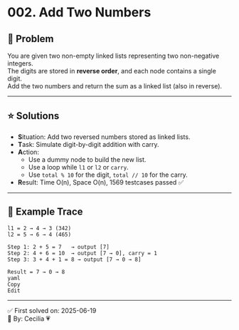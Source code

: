 # 002. Add Two Numbers

## 🧠 Problem
You are given two non-empty linked lists representing two non-negative integers.  
The digits are stored in **reverse order**, and each node contains a single digit.  
Add the two numbers and return the sum as a linked list (also in reverse).

---

## ⭐️ Solutions

- **S**ituation: Add two reversed numbers stored as linked lists.
- **T**ask: Simulate digit-by-digit addition with carry.
- **A**ction:
  - Use a dummy node to build the new list.
  - Use a loop while `l1` or `l2` or `carry`.
  - Use `total % 10` for the digit, `total // 10` for the carry.
- **R**esult: Time O(n), Space O(n), 1569 testcases passed ✅

---


## 📝 Example Trace

```text
l1 = 2 → 4 → 3 (342)
l2 = 5 → 6 → 4 (465)

Step 1: 2 + 5 = 7   → output [7]
Step 2: 4 + 6 = 10  → output [7 → 0], carry = 1
Step 3: 3 + 4 + 1 = 8 → output [7 → 0 → 8]

Result = 7 → 0 → 8
yaml
Copy
Edit
```

---


✅ First solved on: 2025-06-19  
🧸 By: Cecilia 💗
